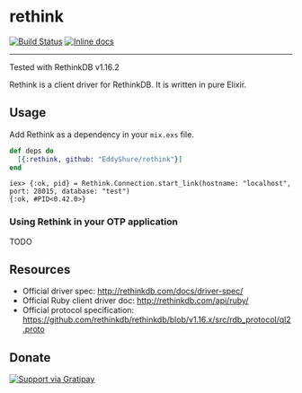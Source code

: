 # rethink
[![Build Status](https://travis-ci.org/EddyShure/rethink.svg)](https://travis-ci.org/EddyShure/rethink)
[![Inline docs](http://inch-ci.org/github/EddyShure/rethink.svg?branch=master)](http://inch-ci.org/github/EddyShure/rethink)

***

Tested with RethinkDB v1.16.2

Rethink is a client driver for RethinkDB. It is written in pure Elixir.

## Usage

Add Rethink as a dependency in your `mix.exs` file.

```elixir
def deps do
  [{:rethink, github: "EddyShure/rethink"}]
end
```

```iex
iex> {:ok, pid} = Rethink.Connection.start_link(hostname: "localhost", port: 28015, database: "test")
{:ok, #PID<0.42.0>}
```

### Using Rethink in your OTP application

TODO

## Resources

* Official driver spec: http://rethinkdb.com/docs/driver-spec/
* Official Ruby client driver doc: http://rethinkdb.com/api/ruby/
* Official protocol specification: https://github.com/rethinkdb/rethinkdb/blob/v1.16.x/src/rdb_protocol/ql2.proto

## Donate

[![Support via Gratipay](https://cdn.rawgit.com/gratipay/gratipay-badge/2.3.0/dist/gratipay.png)](https://gratipay.com/EddyShure/)
